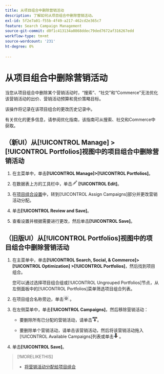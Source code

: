 ```yaml
---
title: 从项目组合中删除营销活动
description: 了解如何从项目组合中删除营销活动。
exl-id: 5f2e7a01-f55b-4f49-a217-462cd2e365c7
feature: Search Campaign Management
source-git-commit: d0f1c413134a0868ddec79ded7672af316267edd
workflow-type: tm+mt
source-wordcount: '231'
ht-degree: 0%

---
```


# 从项目组合中删除营销活动

当您从项目组合中删除某个营销活动时，“搜索”、“社交”和“Commerce”无法优化该营销活动的出价、营销活动预算和竞价策略目标。

该操作将记录在该项目组合的更改历史记录中。

有关优化的更多信息，请参阅优化指南，该指南可从搜索、社交和Commerce中获取。

## （新UI）从[!UICONTROL Manage] > [!UICONTROL Portfolios]视图中的项目组合中删除营销活动

1. 在主菜单中，单击&#x200B;**[!UICONTROL Manage]>[!UICONTROL Portfolios]**。

1. 在数据表上方的工具栏中，单击![编辑](/help/search-social-commerce/assets/edit.png "编辑") **[!UICONTROL Edit]**。

1. 在[项目组合设置](/help/search-social-commerce/beta-ui/manage/portfolios/portfolio-settings.md)中，转到[!UICONTROL Assign Campaigns]部分并更改营销活动分配。

1. 单击&#x200B;**[!UICONTROL Review and Save]**。

1. 查看设置并根据需要进行更改，然后单击&#x200B;**[!UICONTROL Save]**。

## （旧版UI）从[!UICONTROL Portfolios]视图中的项目组合中删除营销活动

1. 在主菜单中，单击&#x200B;**[!UICONTROL Search, Social, & Commerce]> [!UICONTROL Optimization] >[!UICONTROL Portfolios]**，然后找到项目组合。

   您可以通过选择项目组合组或[!UICONTROL Ungrouped Portfolios]节点，从左侧面板中的[!UICONTROL Portfolios]菜单筛选项目组合列表。

1. 在项目组合名称旁边，单击![查看/编辑设置按钮](/help/search-social-commerce/assets/settings.png "查看/编辑设置按钮") 。

1. 在左侧菜单中，单击&#x200B;**[!UICONTROL Campaigns]**，然后移除营销活动：

   * 要删除所有已分配的营销活动，请单击![从项目组合中删除所有营销活动](/help/search-social-commerce/assets/arrow-remove-all.png "从项目组合中删除所有营销活动")。

   * 要删除单个营销活动，请单击该营销活动，然后将该营销活动拖入[!UICONTROL Available Campaigns]列表或单击![从项目组合中删除营销活动](/help/search-social-commerce/assets/arrow-remove.png "从项目组合中删除营销活动") 。

1. 单击&#x200B;**[!UICONTROL Save]**。

>[!MORELIKETHIS]
>
>* [将营销活动分配给项目组合](/help/search-social-commerce/campaign-management/campaign-assign-to-portfolio.md)
